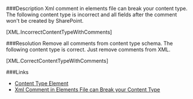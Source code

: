 ﻿
<properties 
	pageTitle="RESP515205: Avoid comments for content types" 
    pageName="resp515205"
    parentPageId="xml"
/>

###Description
Xml comment in elements file can break your content type.
The following content type is incorrect and all fields after the comment won't be created by SharePoint.

[XML.IncorrectContentTypeWithComments]

###Resolution
Remove all comments from content type schema.
The following content type is correct. Just remove comments from XML.

[XML.CorrectContentTypeWithComments]

###Links
- [Content Type Element](http://msdn.microsoft.com/en-us/library/office/aa544268(v=office.14).aspx)
- [Xml Comment in Elements File can Break your Content Type](https://www.1stquad.com/sharepoint-kompetenz-erfahrung-know-how/blog/default/oktober-2012/xml-comment-in-elements-breaks-your-contenttype)